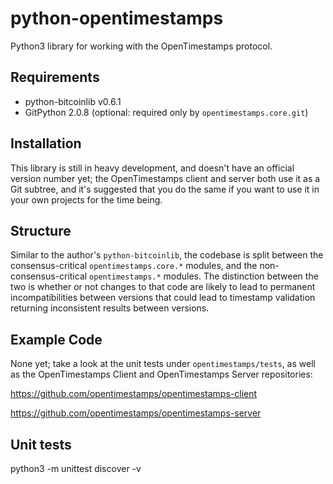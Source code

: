 # python-opentimestamps

Python3 library for working with the OpenTimestamps protocol.



## Requirements

* python-bitcoinlib v0.6.1
* GitPython 2.0.8 (optional: required only by `opentimestamps.core.git`)


## Installation

This library is still in heavy development, and doesn't have an official
version number yet; the OpenTimestamps client and server both use it as a Git
subtree, and it's suggested that you do the same if you want to use it in your
own projects for the time being.


## Structure

Similar to the author's `python-bitcoinlib`, the codebase is split between the
consensus-critical `opentimestamps.core.*` modules, and the
non-consensus-critical `opentimestamps.*` modules. The distinction between the
two is whether or not changes to that code are likely to lead to permanent
incompatibilities between versions that could lead to timestamp validation
returning inconsistent results between versions.


## Example Code

None yet; take a look at the unit tests under `opentimestamps/tests`, as well
as the OpenTimestamps Client and OpenTimestamps Server repositories:

https://github.com/opentimestamps/opentimestamps-client

https://github.com/opentimestamps/opentimestamps-server


## Unit tests

python3 -m unittest discover -v

